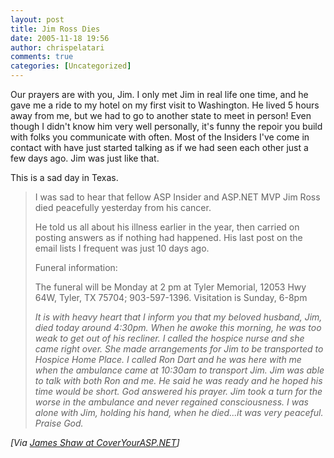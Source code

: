 ```yaml
---
layout: post
title: Jim Ross Dies
date: 2005-11-18 19:56
author: chrispelatari
comments: true
categories: [Uncategorized]
---
```

Our prayers are with you, Jim. I only
met Jim in real life one time, and he gave me a ride to my hotel on my first
visit to Washington. He lived 5 hours away from me, but we had to go to another
state to meet in person! Even though I didn't know him very well personally,
it's funny the repoir you build with folks you communicate with often. Most of
the Insiders I've come in contact with have just started talking as if we had
seen each other just a few days ago. Jim was just like that.

This is a sad day in Texas.
<blockquote>I was sad to hear that fellow ASP
Insider and ASP.NET MVP Jim Ross died peacefully yesterday from his
cancer.

He told us all about his illness
earlier in the year, then carried on posting answers as if nothing had
happened. His last post on the email lists I frequent was just 10 days ago.

Funeral information:

The funeral will be Monday at 2 pm at Tyler Memorial, 12053 Hwy 64W, Tyler,
TX 75704; 903-597-1396. Visitation is Sunday, 6-8pm

<em>It is with heavy heart that I inform you that my beloved husband, Jim,
died today around 4:30pm. When he awoke this morning, he was too weak to get
out of his recliner. I called the hospice nurse and she came right over. She
made arrangements for Jim to be transported to Hospice Home Place. I called
Ron Dart and he was here with me when the ambulance came at 10:30am to
transport Jim. Jim was able to talk with both Ron and me. He said he was ready
and he hoped his time would be short. God answered his prayer. Jim took a turn
for the worse in the ambulance and never regained consciousness. I was alone
with Jim, holding his hand, when he died...it was very peaceful. Praise God.
</em></blockquote>
<i>[Via <a href="http://coveryourasp.net/Personal/JimRoss">James Shaw at
CoverYourASP.NET</a>]</i>
